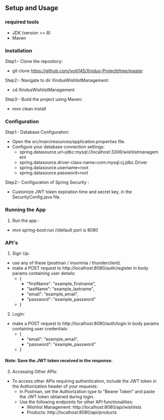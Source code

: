 ## Setup and Usage

### required tools
- JDK (version >= 8)
- Maven
 
### Installation
Step1:- Clone the repository:
- git clone https://github.com/jyoti145/Xindus-Projectt/tree/master

Step2:- Navigate to dir XindusWishlistManagement:
- cd XindusWishlistManagement

Step3:- Build the project using Maven:
- mvn clean install

### Configuration
Step1:- Database Configuration:
- Open the src/main/resources/application.properties file.
- Configure your database connection settings:
  - spring.datasource.url=jdbc:mysql://localhost:3306/wishlistmanagement
  - spring.datasource.driver-class-name=com.mysql.cj.jdbc.Driver
  - spring.datasource.username=root
  - spring.datasource.password=root
  
Step2:- Configuration of Spring Security :
- Customize JWT token expiration time and secret key, in the SecurityConfig.java file.

### Running the App
1. Run the app :
- mvn spring-boot:run  //default port is 8080


### API's
1. Sign Up:
-  use any of these (postman / insomnia / thunderclient).
- make a POST request to http://localhost:8080/auth/register in body params  containing user details:
  - {
    - "firstName": "example_firstname",
    - "lastName": "example_lastname",
    - "email": "example_email",
    - "password": "example_password"
  - }

2. Login:
- make a POST request to http://localhost:8080/auth/login in body params containing user credentials:
  - {
    - "email": "example_email",
    - "password": "example_password"
   - }

#### Note: Save the JWT token received in the response.

3. Accessing Other APIs:
- To access other APIs requiring authentication, include the JWT token in the Authorization header of your requests:
   - In Postman, set the Authorization type to "Bearer Token" and paste the JWT token obtained during login.
   - Use the following endpoints for other API functionalities:
     - Wishlist Management: http://localhost:8080/api/wishlists
     - Products: http://localhost:8080/api/products
